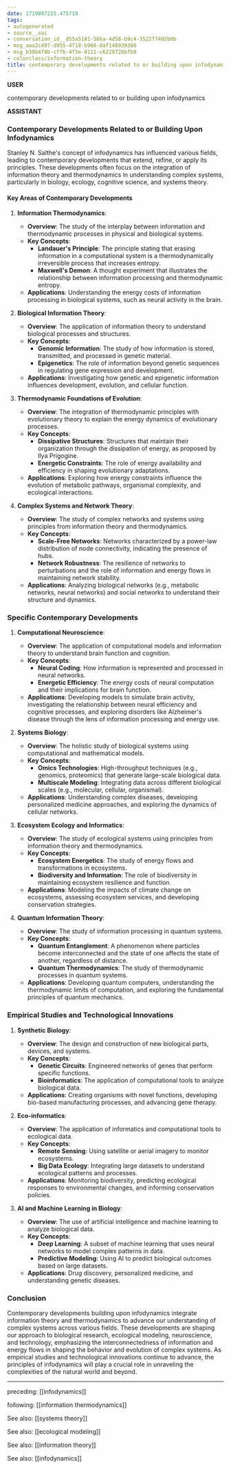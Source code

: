 ```yaml
---
date: 1719897225.475719
tags:
- autogenerated
- source__oai
- conversation_id__d55a5181-566a-4d58-b9c4-3522f7492b0b
- msg_aaa2c497-d955-4718-b966-8af148939388
- msg_b30b4f8b-cffb-4f5e-8111-c622872bbfb9
- colorclass/information-theory
title: contemporary developments related to or building upon infodynamics
---
```


**USER**

contemporary developments related to or building upon infodynamics


**ASSISTANT**

### Contemporary Developments Related to or Building Upon Infodynamics

Stanley N. Salthe's concept of infodynamics has influenced various fields, leading to contemporary developments that extend, refine, or apply its principles. These developments often focus on the integration of information theory and thermodynamics in understanding complex systems, particularly in biology, ecology, cognitive science, and systems theory.

#### Key Areas of Contemporary Developments

1. **Information Thermodynamics**:
   - **Overview**: The study of the interplay between information and thermodynamic processes in physical and biological systems.
   - **Key Concepts**: 
     - **Landauer's Principle**: The principle stating that erasing information in a computational system is a thermodynamically irreversible process that increases entropy.
     - **Maxwell's Demon**: A thought experiment that illustrates the relationship between information processing and thermodynamic entropy.
   - **Applications**: Understanding the energy costs of information processing in biological systems, such as neural activity in the brain.

2. **Biological Information Theory**:
   - **Overview**: The application of information theory to understand biological processes and structures.
   - **Key Concepts**:
     - **Genomic Information**: The study of how information is stored, transmitted, and processed in genetic material.
     - **Epigenetics**: The role of information beyond genetic sequences in regulating gene expression and development.
   - **Applications**: Investigating how genetic and epigenetic information influences development, evolution, and cellular function.

3. **Thermodynamic Foundations of Evolution**:
   - **Overview**: The integration of thermodynamic principles with evolutionary theory to explain the energy dynamics of evolutionary processes.
   - **Key Concepts**:
     - **Dissipative Structures**: Structures that maintain their organization through the dissipation of energy, as proposed by Ilya Prigogine.
     - **Energetic Constraints**: The role of energy availability and efficiency in shaping evolutionary adaptations.
   - **Applications**: Exploring how energy constraints influence the evolution of metabolic pathways, organismal complexity, and ecological interactions.

4. **Complex Systems and Network Theory**:
   - **Overview**: The study of complex networks and systems using principles from information theory and thermodynamics.
   - **Key Concepts**:
     - **Scale-Free Networks**: Networks characterized by a power-law distribution of node connectivity, indicating the presence of hubs.
     - **Network Robustness**: The resilience of networks to perturbations and the role of information and energy flows in maintaining network stability.
   - **Applications**: Analyzing biological networks (e.g., metabolic networks, neural networks) and social networks to understand their structure and dynamics.

### Specific Contemporary Developments

1. **Computational Neuroscience**:
   - **Overview**: The application of computational models and information theory to understand brain function and cognition.
   - **Key Concepts**:
     - **Neural Coding**: How information is represented and processed in neural networks.
     - **Energetic Efficiency**: The energy costs of neural computation and their implications for brain function.
   - **Applications**: Developing models to simulate brain activity, investigating the relationship between neural efficiency and cognitive processes, and exploring disorders like Alzheimer's disease through the lens of information processing and energy use.

2. **Systems Biology**:
   - **Overview**: The holistic study of biological systems using computational and mathematical models.
   - **Key Concepts**:
     - **Omics Technologies**: High-throughput techniques (e.g., genomics, proteomics) that generate large-scale biological data.
     - **Multiscale Modeling**: Integrating data across different biological scales (e.g., molecular, cellular, organismal).
   - **Applications**: Understanding complex diseases, developing personalized medicine approaches, and exploring the dynamics of cellular networks.

3. **Ecosystem Ecology and Informatics**:
   - **Overview**: The study of ecological systems using principles from information theory and thermodynamics.
   - **Key Concepts**:
     - **Ecosystem Energetics**: The study of energy flows and transformations in ecosystems.
     - **Biodiversity and Information**: The role of biodiversity in maintaining ecosystem resilience and function.
   - **Applications**: Modeling the impacts of climate change on ecosystems, assessing ecosystem services, and developing conservation strategies.

4. **Quantum Information Theory**:
   - **Overview**: The study of information processing in quantum systems.
   - **Key Concepts**:
     - **Quantum Entanglement**: A phenomenon where particles become interconnected and the state of one affects the state of another, regardless of distance.
     - **Quantum Thermodynamics**: The study of thermodynamic processes in quantum systems.
   - **Applications**: Developing quantum computers, understanding the thermodynamic limits of computation, and exploring the fundamental principles of quantum mechanics.

### Empirical Studies and Technological Innovations

1. **Synthetic Biology**:
   - **Overview**: The design and construction of new biological parts, devices, and systems.
   - **Key Concepts**:
     - **Genetic Circuits**: Engineered networks of genes that perform specific functions.
     - **Bioinformatics**: The application of computational tools to analyze biological data.
   - **Applications**: Creating organisms with novel functions, developing bio-based manufacturing processes, and advancing gene therapy.

2. **Eco-informatics**:
   - **Overview**: The application of informatics and computational tools to ecological data.
   - **Key Concepts**:
     - **Remote Sensing**: Using satellite or aerial imagery to monitor ecosystems.
     - **Big Data Ecology**: Integrating large datasets to understand ecological patterns and processes.
   - **Applications**: Monitoring biodiversity, predicting ecological responses to environmental changes, and informing conservation policies.

3. **AI and Machine Learning in Biology**:
   - **Overview**: The use of artificial intelligence and machine learning to analyze biological data.
   - **Key Concepts**:
     - **Deep Learning**: A subset of machine learning that uses neural networks to model complex patterns in data.
     - **Predictive Modeling**: Using AI to predict biological outcomes based on large datasets.
   - **Applications**: Drug discovery, personalized medicine, and understanding genetic diseases.

### Conclusion

Contemporary developments building upon infodynamics integrate information theory and thermodynamics to advance our understanding of complex systems across various fields. These developments are shaping our approach to biological research, ecological modeling, neuroscience, and technology, emphasizing the interconnectedness of information and energy flows in shaping the behavior and evolution of complex systems. As empirical studies and technological innovations continue to advance, the principles of infodynamics will play a crucial role in unraveling the complexities of the natural world and beyond.


---

preceding: [[infodynamics]]  


following: [[information thermodynamics]]

See also: [[systems theory]]


See also: [[ecological modeling]]


See also: [[information theory]]


See also: [[infodynamics]]